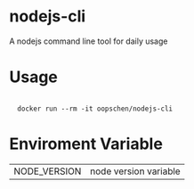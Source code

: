 # nodejs-cli
A nodejs command line tool for daily usage

# Usage
<code>
  docker run --rm -it oopschen/nodejs-cli
</code>

# Enviroment Variable
<table>
  <tr>
    <td>NODE_VERSION</td>
    <td>node version variable</td>
  </tr>
</table>
